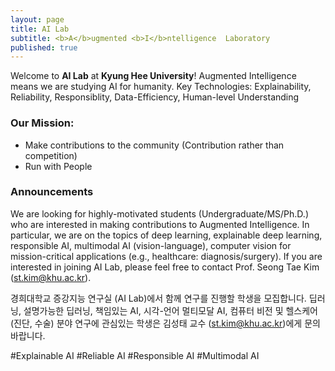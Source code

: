 ```yaml
---
layout: page
title: AI Lab
subtitle: <b>A</b>ugmented <b>I</b>ntelligence  Laboratory
published: true
---
```


Welcome to **AI Lab** at **Kyung Hee University**! 
Augmented Intelligence means we are studying AI for humanity.
Key Technologies: Explainability, Reliability, Responsiblity, Data-Efficiency, Human-level Understanding 

### Our Mission: 
- Make contributions to the community (Contribution rather than competition)
- Run with People



### Announcements

We are looking for highly-motivated students (Undergraduate/MS/Ph.D.) who are interested in making contributions to Augmented Intelligence. In particular, we are on the topics of deep learning, explainable deep learning, responsible AI, multimodal AI (vision-language), computer vision for mission-critical applications (e.g., healthcare: diagnosis/surgery). If you are interested in joining AI Lab, please feel free to contact Prof. Seong Tae Kim (st.kim@khu.ac.kr).

경희대학교 증강지능 연구실 (AI Lab)에서 함께 연구를 진행할 학생을 모집합니다. 딥러닝, 설명가능한 딥러닝, 책임있는 AI, 시각-언어 멀티모달 AI, 컴퓨터 비전 및 헬스케어 (진단, 수술) 분야 연구에 관심있는 학생은 김성태 교수 (st.kim@khu.ac.kr)에게 문의 바랍니다.

#Explainable AI #Reliable AI #Responsible AI #Multimodal AI

